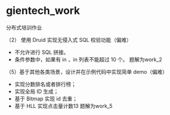 # gientech_work
分布式培训作业


（2） 使用 Druid 实现无侵入式 SQL 校验功能（偏难）
* 不允许进行 SQL 拼接。
* 条件参数中，如果有 in ，in 列表不能超过 10 个。
题解为work_2


（5）基于其他各类场景，设计并在示例代码中实现简单 demo（偏难）
-   实现分数排名或者排行榜；
-   实现全局 ID 生成；
-   基于 Bitmap 实现 id 去重；
-   基于 HLL 实现点击量计数13
题解为work_5
